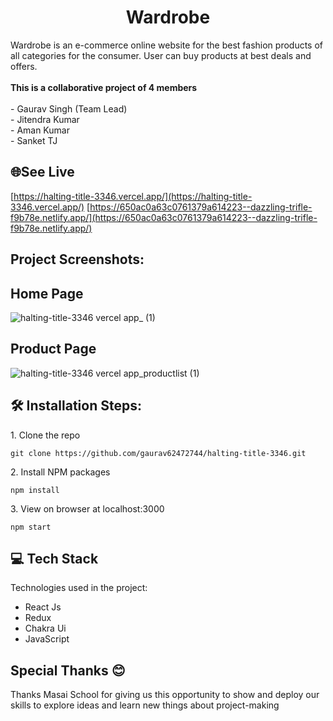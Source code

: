 <h1 align="center" id="title">Wardrobe</h1>



<p id="description">Wardrobe is an e-commerce online website for the best fashion products of all categories for the consumer. User can buy products at best deals and offers.<br><br><b>This is a collaborative project of 4 members</b><br><br>- Gaurav Singh (Team Lead)<br>- Jitendra Kumar <br>- Aman Kumar <br>- Sanket TJ </p>

<h2>🌐See Live</h2>

[https://halting-title-3346.vercel.app/](https://halting-title-3346.vercel.app/)
[https://650ac0a63c0761379a614223--dazzling-trifle-f9b78e.netlify.app/](https://650ac0a63c0761379a614223--dazzling-trifle-f9b78e.netlify.app/)
<h2>Project Screenshots:</h2>

## Home Page
  
![halting-title-3346 vercel app_ (1)](https://user-images.githubusercontent.com/110033104/214221619-2f1f8726-78a6-4de3-9e11-58aba50b8b4d.png)

## Product Page

![halting-title-3346 vercel app_productlist (1)](https://user-images.githubusercontent.com/110033104/214222238-3ba7bdf8-feba-42a1-946e-bbec868730cf.png)


<h2>🛠️ Installation Steps:</h2>

<p>1. Clone the repo</p>

```
git clone https://github.com/gaurav62472744/halting-title-3346.git
```

<p>2. Install NPM packages</p>

```
npm install
```

<p>3. View on browser at localhost:3000</p>

```
npm start
```

  
  
<h2>💻 Tech Stack</h2>

Technologies used in the project:

*   React Js
*   Redux
*   Chakra Ui
*   JavaScript

<h2>Special Thanks 😊</h2>

<p>Thanks Masai School for giving us this opportunity to show and deploy our skills to explore ideas and learn new things about project-making </p>
